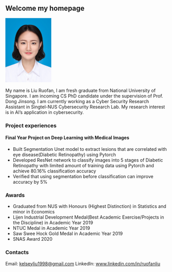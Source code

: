 

## Welcome my homepage
<p align="left">
<img src="IMG_1877.JPG" height="200">
</p>

My name is Liu Ruofan, I am fresh graduate from National University of Singapore. I am incoming CS PhD candidate under the supervision of Prof. Dong Jinsong. I am currently working as a Cyber Security Research Assistant in Singtel-NUS Cybersecurity Research Lab. My research interest is in AI’s application in cybersecurity. 


### Project experiences 
#### Final Year Project on Deep Learning with Medical Images
- Built Segmentation Unet model to extract lesions that are correlated with eye disease(Diabetic Retinopathy) using Pytorch
- Developed ResNet network to classify images into 5 stages of Diabetic Retinopathy with limited amount of training data using Pytorch and achieve 80.16% classification accuracy
- Verified that using segmentation before classification can improve accuracy by 5%


### Awards
- Graduated from NUS with Honours (Highest Distinction) in Statistics and minor in Economics
- Lijen Industrial Development Medal(Best Academic Exercise/Projects in the Discipline) in Academic Year 2019
- NTUC Medal in Academic Year 2019
- Saw Swee Hock Gold Medal in Academic Year 2019
- SNAS Award 2020 

### Contacts 
Email: kelseyliu1998@gmail.com
LinkedIn: www.linkedin.com/in/ruofanliu
